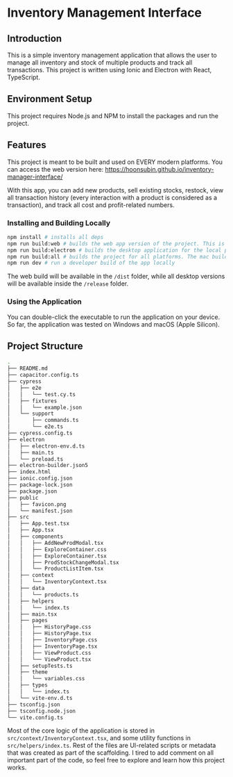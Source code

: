 # Inventory Management Interface

## Introduction

This is a simple inventory management application that allows the user to manage all inventory and stock of multiple products and track all transactions.
This project is written using Ionic and Electron with React, TypeScript.

## Environment Setup

This project requires Node.js and NPM to install the packages and run the project.

## Features

This project is meant to be built and used on EVERY modern platforms.
You can access the web version here: <https://hoonsubin.github.io/inventory-manager-interface/>

With this app, you can add new products, sell existing stocks, restock, view all transaction history (every interaction with a product is considered as a transaction), and track all cost and profit-related numbers.

### Installing and Building Locally

```bash
npm install # installs all deps
npm run build:web # builds the web app version of the project. This is the foundation for all build actions
npm run build:electron # builds the desktop application for the local platform (ex: macOS or Windows)
npm run build:all # builds the project for all platforms. The mac build will fail if you are not running this from macOS due to package licensing
npm run dev # run a developer build of the app locally
```

The web build will be available in the `/dist` folder, while all desktop versions will be available inside the `/release` folder.

### Using the Application

You can double-click the executable to run the application on your device.
So far, the application was tested on Windows and macOS (Apple Silicon).

## Project Structure

```bash
.
├── README.md
├── capacitor.config.ts
├── cypress
│   ├── e2e
│   │   └── test.cy.ts
│   ├── fixtures
│   │   └── example.json
│   └── support
│       ├── commands.ts
│       └── e2e.ts
├── cypress.config.ts
├── electron
│   ├── electron-env.d.ts
│   ├── main.ts
│   └── preload.ts
├── electron-builder.json5
├── index.html
├── ionic.config.json
├── package-lock.json
├── package.json
├── public
│   ├── favicon.png
│   └── manifest.json
├── src
│   ├── App.test.tsx
│   ├── App.tsx
│   ├── components
│   │   ├── AddNewProdModal.tsx
│   │   ├── ExploreContainer.css
│   │   ├── ExploreContainer.tsx
│   │   ├── ProdStockChangeModal.tsx
│   │   └── ProductListItem.tsx
│   ├── context
│   │   └── InventoryContext.tsx
│   ├── data
│   │   └── products.ts
│   ├── helpers
│   │   └── index.ts
│   ├── main.tsx
│   ├── pages
│   │   ├── HistoryPage.css
│   │   ├── HistoryPage.tsx
│   │   ├── InventoryPage.css
│   │   ├── InventoryPage.tsx
│   │   ├── ViewProduct.css
│   │   └── ViewProduct.tsx
│   ├── setupTests.ts
│   ├── theme
│   │   └── variables.css
│   ├── types
│   │   └── index.ts
│   └── vite-env.d.ts
├── tsconfig.json
├── tsconfig.node.json
└── vite.config.ts
```

Most of the core logic of the application is stored in `src/context/InventoryContext.tsx`, and some utility functions in `src/helpers/index.ts`.
Rest of the files are UI-related scripts or metadata that was created as part of the scaffolding.
I tired to add comment on all important part of the code, so feel free to explore and learn how this project works.
